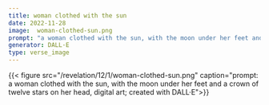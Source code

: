 ```yaml
---
title: woman clothed with the sun
date: 2022-11-28
image:  woman-clothed-sun.png
prompt: "a woman clothed with the sun, with the moon under her feet and a crown of twelve stars on her head, digital art"
generator: DALL·E
type: verse_image
---
```



{{< figure src="/revelation/12/1/woman-clothed-sun.png" caption="prompt: a woman clothed with the sun, with the moon under her feet and a crown of twelve stars on her head, digital art; created with DALL·E">}}
